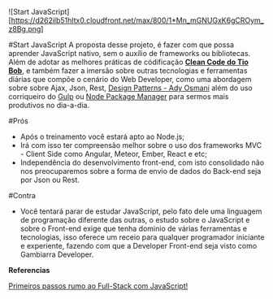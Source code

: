 
![Start JavaScript][https://d262ilb51hltx0.cloudfront.net/max/800/1*Mn_mGNUGxK6gCROym_z8Bg.png]

#Start JavaScript
A proposta desse projeto, é fazer com que possa aprender JavaScript nativo, sem o auxílio de frameworks ou bibliotecas. Além de adotar as melhores práticas de códificação **[Clean Code do Tio Bob](http://www.buscape.com.br/codigo-limpo-robert-cecil-martin-8576082675)**, e também fazer a imersão sobre outras tecnologias e ferramentas diárias que compõe o cenário do Web Developer, como uma abordagem sobre sobre Ajax, Json, Rest, [Design Patterns - Ady Osmani](https://addyosmani.com/resources/essentialjsdesignpatterns/book/) além do uso corriqueiro do [Gulp](http://gulpjs.com/) ou [Node Package Manager](https://www.npmjs.com/) para sermos mais produtivos no dia-a-dia.

#Prós 
 - Após o treinamento você estará apto ao Node.js;
 - Irá com isso ter compreensão melhor sobre o uso dos frameworks MVC - Client Side como Angular, Meteor, Ember, React e etc;
 - Independência do desenvolvimento front-end, com isto consolidado não nos preocuparemos sobre a forma de envio de dados do Back-end seja por Json ou Rest.

#Contra
- Você tentará parar de estudar JavaScript, pelo fato dele uma linguagem de programação diferente das outras, o estudo sobre o JavaScript e sobre o Front-end exige que tenha dominio de várias ferramentas e tecnologias, isso oferece um receio para qualquer programador iniciante e experiente, fazendo com que a Developer Front-end seja visto como Gambiarra Developer.

**Referencias**

[Primeiros passos rumo ao Full-Stack com JavaScript!](https://medium.com/@cristofersousa/full-stack-developer-como-me-tornar-um-5c9d23765461)

